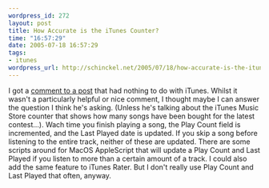```yaml
--- 
wordpress_id: 272
layout: post
title: How Accurate is the iTunes Counter?
time: "16:57:29"
date: 2005-07-18 16:57:29
tags: 
- itunes
wordpress_url: http://schinckel.net/2005/07/18/how-accurate-is-the-itunes-counter/
---
```

I got a [comment to a post][1] that had nothing to do with iTunes. Whilst it wasn't a particularly helpful or nice comment, I thought maybe I can answer the question I think he's asking. (Unless he's talking about the iTunes Music Store counter that shows how many songs have been bought for the latest contest...). Wach time you finish playing a song, the Play Count field is incremented, and the Last Played date is updated. If you skip a song before listening to the entire track, neither of these are updated. There are some scripts around for MacOS AppleScript that will update a Play Count and Last Played if you listen to more than a certain amount of a track. I could also add the same feature to iTunes Rater. But I don't really use Play Count and Last Played that often, anyway. 

   [1]: http://schinckel.net/2005/03/23/how-accurate-is-history/

